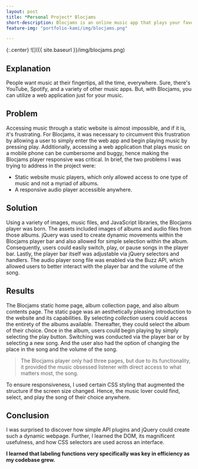 ```yaml
---
layout: post
title: *Personal Project* Blocjams
short-description: Blocjams is an online music app that plays your favorite music.
feature-img: "portfolio-kami/img/blocjams.png"

---
```


{:.center}
![]({{ site.baseurl }}/img/blocjams.png)

## Explanation

People want music at their fingertips, all the time, everywhere. Sure, there's YouTube, Spotify, and a variety of other music apps. But, with Blocjams, you can utilize a web application just for your music.

## Problem

Accessing music through a static website is almost impossible, and if it is, it's frustrating. For Blocjams, it was necessary to circumvent this frustration by allowing a user to simply enter the web app and begin playing music by pressing play. 
Additionally, accessing a web application that plays music on a mobile phone can be cumbersome and buggy, hence making the Blocjams player responsive was critical. In brief, the two problems I was trying to address in the project were:


* Static website music players, which only allowed access to one type of music and not a myriad of albums.
* A responsive audio player accessible anywhere. 

## Solution

Using a variety of images, music files, and JavaScript libraries, the Blocjams player was born. The assets included images of albums and audio files from those albums. jQuery was used to create dynamic movements within the Blocjams player bar and also allowed for simple selection within the album. 
Consequently, users could easily switch, play, or pause songs in the player bar. Lastly, the player bar itself was adjustable via jQuery selectors and handlers. The audio player song file was enabled via the Buzz API, which allowed users to better interact with the player bar and the volume of the song. 

## Results

The Blocjams static home page, album collection page, and also album contents page. The static page was an aesthetically pleasing introduction to the website and its capabilities. By selecting _collection_ users could access the entirety of the albums available. 
Thereafter, they could select the album of their choice. Once in the album, users could begin playing by simply selecting the play button. Switching was conducted via the player bar or by selecting a new song. And the user also had the option of changing the place in the song and the volume of the song. 

> The Blocjams player only had three pages, but due to its functionality, it provided the music obsessed listener with direct access to what matters most, the song. 

To ensure responsiveness, I used certain CSS styling that augmented the structure if the screen size changed. Hence, the music lover could find, select, and play the song of their choice anywhere. 

## Conclusion

I was surprised to discover how simple API plugins and jQuery could create such a dynamic webpage. Further, I learned the DOM, its magnificent usefulness, and how CSS selectors are used across an interface. 

 **I learned that labeling functions very specifically was key in efficiency as my codebase grew.**  


